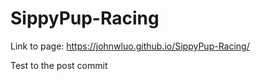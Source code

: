 # SippyPup-Racing

Link to page: https://johnwluo.github.io/SippyPup-Racing/

Test to the post commit